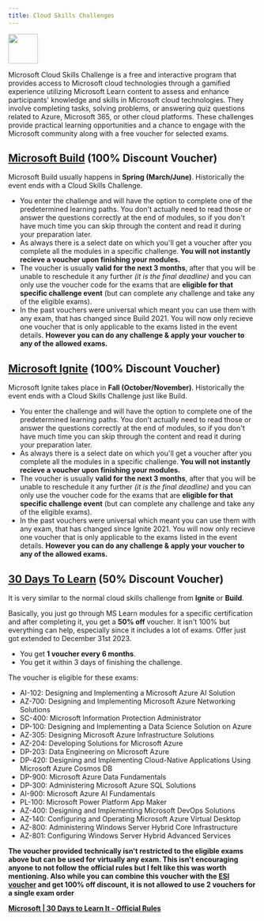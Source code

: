 ```yaml
---
title: Cloud Skills Challenges
---
```


<img src="https://www.microsoft.com/cloudskillschallenge/images/Trophy_CSC%20-%20128%20px.png" width="60" height="60" class="center">

Microsoft Cloud Skills Challenge is a free and interactive program that provides access to Microsoft cloud technologies through a gamified experience utilizing Microsoft Learn content to assess and enhance participants' knowledge and skills in Microsoft cloud technologies. They involve completing tasks, solving problems, or answering quiz questions related to Azure, Microsoft 365, or other cloud platforms. These challenges provide practical learning opportunities and a chance to engage with the Microsoft community along with a free voucher for selected exams.

## [Microsoft Build](https://aka.ms/buildcsc) (100% Discount Voucher)

Microsoft Build usually happens in **Spring (March/June)**. Historically the event ends with a Cloud Skills Challenge.

- You enter the challenge and will have the option to complete one of the predetermined learning paths. You don't actually need to read those or answer the questions correctly at the end of modules, so if you don't have much time you can skip through the content and read it during your preparation later.
- As always there is a select date on which you'll get a voucher after you complete all the modules in a specific challenge. **You will not instantly recieve a voucher upon finishing your modules.**
- The voucher is usually **valid for the next 3 months**, after that you will be unable to reschedule it any further *(it is the final deadline)* and you can only use the voucher code for the exams that are **eligible for that specific challenge event** (but can complete any challenge and take any of the eligible exams).
- In the past vouchers were universal which meant you can use them with any exam, that has changed since Build 2021. You will now only recieve one voucher that is only applicable to the exams listed in the event details. **However you can do any challenge & apply your voucher to any of the allowed exams.**

## [Microsoft Ignite](https://aka.ms/ignitecsc) (100% Discount Voucher)

Microsoft Ignite takes place in **Fall (October/November)**. Historically the event ends with a Cloud Skills Challenge just like Build.

- You enter the challenge and will have the option to complete one of the predetermined learning paths. You don't actually need to read those or answer the questions correctly at the end of modules, so if you don't have much time you can skip through the content and read it during your preparation later.
- As always there is a select date on which you'll get a voucher after you complete all the modules in a specific challenge. **You will not instantly recieve a voucher upon finishing your modules.**
- The voucher is usually **valid for the next 3 months**, after that you will be unable to reschedule it any further *(it is the final deadline)* and you can only use the voucher code for the exams that are **eligible for that specific challenge event** (but can complete any challenge and take any of the eligible exams).
- In the past vouchers were universal which meant you can use them with any exam, that has changed since Ignite 2021. You will now only recieve one voucher that is only applicable to the exams listed in the event details. **However you can do any challenge & apply your voucher to any of the allowed exams.**

## [30 Days To Learn](https://aka.ms/30-days-to-learn-it) (50% Discount Voucher)

It is very similar to the normal cloud skills challenge from **Ignite** or **Build**.

Basically, you just go through MS Learn modules for a specific certification and after completing it, you get a **50% off** voucher. It isn't 100% but everything can help, especially since it includes a lot of exams. Offer just got extended to December 31st 2023.

- You get **1 voucher every 6 months**.
- You get it within 3 days of finishing the challenge.

The voucher is eligible for these exams:

- AI-102: Designing and Implementing a Microsoft Azure AI Solution
- AZ-700: Designing and Implementing Microsoft Azure Networking Solutions
- SC-400: Microsoft Information Protection Administrator
- DP-100: Designing and Implementing a Data Science Solution on Azure
- AZ-305: Designing Microsoft Azure Infrastructure Solutions
- AZ-204: Developing Solutions for Microsoft Azure
- DP-203: Data Engineering on Microsoft Azure
- DP-420: Designing and Implementing Cloud-Native Applications Using Microsoft Azure Cosmos DB
- DP-900: Microsoft Azure Data Fundamentals
- DP-300: Administering Microsoft Azure SQL Solutions
- AI-900: Microsoft Azure AI Fundamentals
- PL-100: Microsoft Power Platform App Maker
- AZ-400: Designing and Implementing Microsoft DevOps Solutions
- AZ-140: Configuring and Operating Microsoft Azure Virtual Desktop
- AZ-800: Administering Windows Server Hybrid Core Infrastructure
- AZ-801: Configuring Windows Server Hybrid Advanced Services

**The voucher provided technically isn't restricted to the eligible exams above but can be used for virtually any exam. This isn't encouraging anyone to not follow the official rules but I felt like this was worth mentioning. 
Also while you can combine this voucher with the [ESI voucher](https://certs.msfthub.wiki/vouchers/microsoft-esi/) and get 100% off discount, it is not allowed to use 2 vouchers for a single exam order**

**[Microsoft | 30 Days to Learn It - Official Rules](https://aka.ms/30-days-to-learn-it/voucher)**
